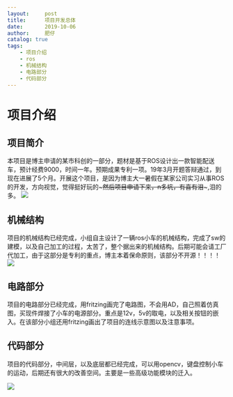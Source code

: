 ```yaml
---
layout:     post
title:      项目开发总体 
date:       2019-10-06
author:     肥仔
catalog: true
tags:
    - 项目介绍
    - ros
    - 机械结构
    - 电路部分
    - 代码部分
--- 
```

# 项目介绍
## 项目简介
本项目是博主申请的某市科创的一部分，题材是基于ROS设计出一款智能配送车，预计经费9000，时间一年。预期成果专利一项。19年3月开题答辩通过，到现在进展了5个月。开展这个项目，是因为博主大一暑假在某家公司实习从事ROS的开发，方向视觉，觉得挺好玩的~~~然后项目申请下来，n多坑，有喜有泪~~~,泪的多。
<img src ="https://daniao2017.github.io/img/in_post/program%20development/2.jpg">
## 机械结构
项目的机械结构已经完成，小组自主设计了一辆ros小车的机械结构，完成了sw的建模，以及自己加工的过程，太苦了，整个据出来的机械结构。后期可能会请工厂代加工，由于这部分是专利的重点，博主本着保命原则，该部分不开源！！！！
<img src ="https://daniao2017.github.io/img/in_post/program%20development/1.jpg">
## 电路部分
项目的电路部分已经完成，用fritzing画完了电路图，不会用AD，自己照着仿真图，买现件焊接了小车的电源部分。重点是12v，5v的取电，以及相关按钮的嵌入。在该部分小组还用fritzing画出了项目的连线示意图以及注意事项。
## 代码部分
项目的代码部分，中间层，以及底层都已经完成，可以用opencv，键盘控制小车的运动，后期还有很大的改善空间。主要是一些高级功能模块的迁入。

<img src ="https://daniao2017.github.io/img/in_post/program%20development/3.jpg">
